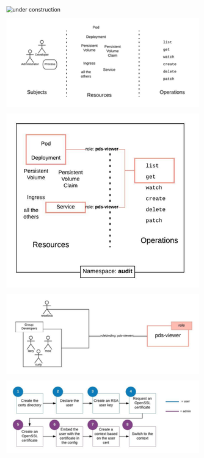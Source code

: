  <img src="http://www.gosc.org/_Media/under-construction-yellow-d_med.png" width="60" alt="under construction" />
 
 ![RBAC](https://raw.githubusercontent.com/reselbob/k8s-4-it-pros/master/lesson-15-rbac/images/RBAC-items.jpeg)
 
 ![Role](https://raw.githubusercontent.com/reselbob/k8s-4-it-pros/master/lesson-15-rbac/images/RBAC-Role.jpeg)
 
 ![RoleBinding](https://raw.githubusercontent.com/reselbob/k8s-4-it-pros/master/lesson-15-rbac/images/RBAC-RoleBinding.jpeg)
 
 ![RBACProcess](https://raw.githubusercontent.com/reselbob/k8s-4-it-pros/master/lesson-15-rbac/images/rbac-process.jpeg)